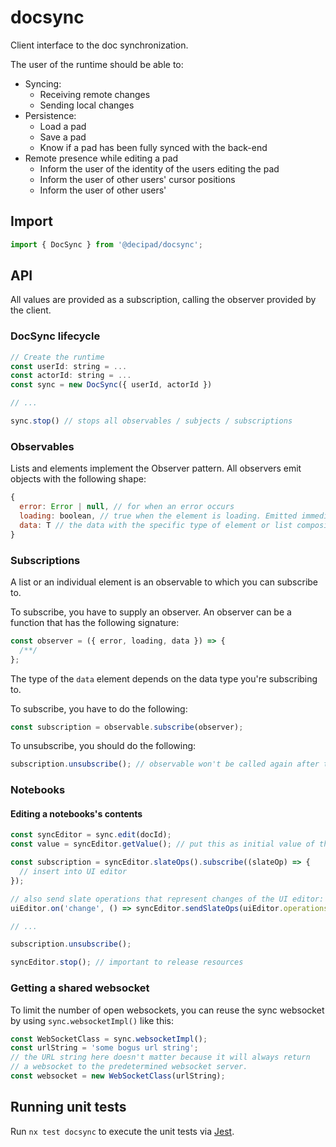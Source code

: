 # docsync

Client interface to the doc synchronization.

The user of the runtime should be able to:

- Syncing:
  - Receiving remote changes
  - Sending local changes
- Persistence:
  - Load a pad
  - Save a pad
  - Know if a pad has been fully synced with the back-end
- Remote presence while editing a pad
  - Inform the user of the identity of the users editing the pad
  - Inform the user of other users' cursor positions
  - Inform the user of other users'

## Import

```js
import { DocSync } from '@decipad/docsync';
```

## API

All values are provided as a subscription, calling the observer provided by the client.

### DocSync lifecycle

```js
// Create the runtime
const userId: string = ...
const actorId: string = ...
const sync = new DocSync({ userId, actorId })

// ...

sync.stop() // stops all observables / subjects / subscriptions
```

### Observables

Lists and elements implement the Observer pattern. All observers emit objects with the following shape:

```js
{
  error: Error | null, // for when an error occurs
  loading: boolean, // true when the element is loading. Emitted immediately on subscription
  data: T // the data with the specific type of element or list composition
}
```

### Subscriptions

A list or an individual element is an observable to which you can subscribe to.

To subscribe, you have to supply an observer. An observer can be a function that has the following signature:

```js
const observer = ({ error, loading, data }) => {
  /**/
};
```

The type of the `data` element depends on the data type you're subscribing to.

To subscribe, you have to do the following:

```js
const subscription = observable.subscribe(observer);
```

To unsubscribe, you should do the following:

```js
subscription.unsubscribe(); // observable won't be called again after this
```


### Notebooks


#### Editing a notebooks's contents

```js
const syncEditor = sync.edit(docId);
const value = syncEditor.getValue(); // put this as initial value of the UI editor

const subscription = syncEditor.slateOps().subscribe((slateOp) => {
  // insert into UI editor
});

// also send slate operations that represent changes of the UI editor:
uiEditor.on('change', () => syncEditor.sendSlateOps(uiEditor.operations));

// ...

subscription.unsubscribe();

syncEditor.stop(); // important to release resources
```

### Getting a shared websocket

To limit the number of open websockets, you can reuse the sync websocket by using `sync.websocketImpl()` like this:

```js
const WebSocketClass = sync.websocketImpl();
const urlString = 'some bogus url string';
// the URL string here doesn't matter because it will always return
// a websocket to the predetermined websocket server.
const websocket = new WebSocketClass(urlString);
```

## Running unit tests

Run `nx test docsync` to execute the unit tests via [Jest](https://jestjs.io).
